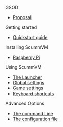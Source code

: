 GSOD
* [Proposal](proposal.md)

Getting started 
* [Quickstart guide](#)

Installing ScummVM
* [Raspberry Pi](installation/raspberrypi.md)

Using ScummVM
* [The Launcher](using/launcher.md)
* [Global settings](using/global_settings.md)
* [Game settings](using/game_settings.md)
* [Keyboard shortcuts](using/keyboard.md)

Advanced Options
* [The command Line](advanced/command_line.md)
* [The configuration file](advanced/configuration_file.md)